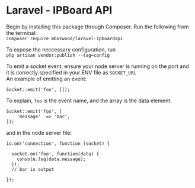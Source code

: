 # Laravel - IPBoard API

Begin by installing this package through Composer. Run the following from the terminal:  
` composer require mbozwood/laravel-ipboardapi `  

To expose the neccessary configuration, run  
` php artisan vendor:publish --tag=config `


To emit a socket event, ensure your node server is running on the port and it is correctly specified in your ENV file as `SOCKET_URL`  
An example of emitting an event:  
```
Socket::emit('foo', []);
```  

To explain, `foo` is the event name, and the array is the data element. 

```
Socket::emit('foo', [
    'message'  => 'bar',
]);
```
and in the node server file:

```
io.on('connection', function (socket) {
  
  socket.on('foo', function(data) {
    console.log(data.message);
  });
  // bar is output
  
});
```
